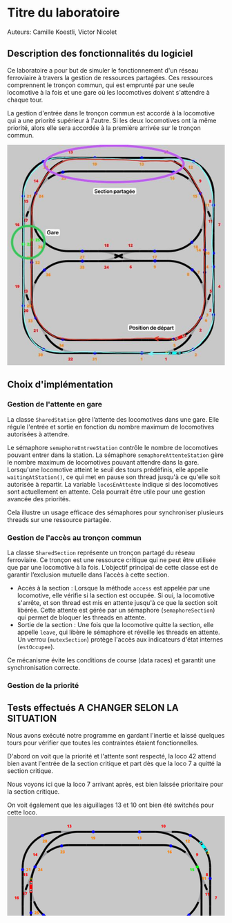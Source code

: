 
# Titre du laboratoire

Auteurs: Camille Koestli, Victor Nicolet

## Description des fonctionnalités du logiciel

Ce laboratoire a pour but de simuler le fonctionnement d'un réseau ferroviaire à travers la gestion de ressources partagées. Ces ressources comprennent le tronçon commun, qui est emprunté par une seule locomotive à la fois et une gare où les locomotives doivent s'attendre à chaque tour.

La gestion d'entrée dans le tronçon commun est accordé à la locomotive qui a une priorité supérieur à l'autre. Si les deux locomotives ont la même priorité, alors elle sera accordée à la première arrivée sur le tronçon commun.

![parcours-choisi](/imgs/parcours-choisi.jpg)

## Choix d'implémentation

### Gestion de l'attente en gare

La classe `SharedStation` gère l’attente des locomotives dans une gare. Elle régule l'entrée et sortie en fonction du nombre maximum de locomotives autorisées à attendre.

Le sémaphore `semaphoreEntreeStation` contrôle le nombre de locomotives pouvant entrer dans la station.
La sémaphore `semaphoreAttenteStation` gère le nombre maximum de locomotives pouvant attendre dans la gare.
Lorsqu'une locomotive atteint le seuil des tours prédéfinis, elle appelle `waitingAtStation()`, ce qui met en pause son thread jusqu'à ce qu'elle soit autorisée à repartir.
La variable `locosEnAttente` indique si des locomotives sont actuellement en attente. Cela pourrait être utile pour une gestion avancée des priorités.

Cela illustre un usage efficace des sémaphores pour synchroniser plusieurs threads sur une ressource partagée.

### Gestion de l'accès au tronçon commun

La classe `SharedSection` représente un tronçon partagé du réseau ferroviaire. Ce tronçon est une ressource critique qui ne peut être utilisée que par une locomotive à la fois. L’objectif principal de cette classe est de garantir l’exclusion mutuelle dans l’accès à cette section.

- Accès à la section : Lorsque la méthode `access` est appelée par une locomotive, elle vérifie si la section est occupée. Si oui, la locomotive s'arrête, et son thread est mis en attente jusqu'à ce que la section soit libérée. Cette attente est gérée par un sémaphore (`semaphoreSection`) qui permet de bloquer les threads en attente.
- Sortie de la section : Une fois que la locomotive quitte la section, elle appelle `leave`, qui libère le sémaphore et réveille les threads en attente. Un verrou (`mutexSection`) protège l'accès aux indicateurs d'état internes (`estOccupee`).

Ce mécanisme évite les conditions de course (data races) et garantit une synchronisation correcte.

### Gestion de la priorité

## Tests effectués A CHANGER SELON LA SITUATION

Nous avons exécuté notre programme en gardant l'inertie et laissé quelques tours pour vérifier que toutes les contraintes étaient fonctionnelles.

D'abord on voit que la priorité et l'attente sont respecté, la loco 42 attend bien avant l'entrée de la section critique et part dès que la loco 7 a quitté la section critique.


Nous voyons ici que la loco 7 arrivant après, est bien laissée prioritaire pour la section critique.

On voit également que les aiguillages 13 et 10 ont bien été switchés pour cette loco.
![aiguillage](/imgs/aiguillage.png)